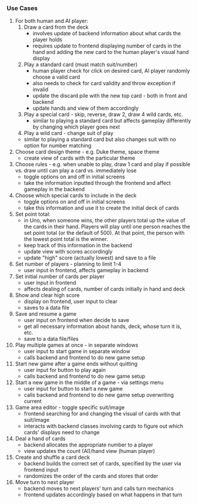 ### Use Cases

1. For both human and AI player:
    1. Draw a card from the deck
        - involves update of backend information about what cards the player holds
        - requires update to frontend displaying number of cards in the hand and adding the new card to the human player's visual
    hand display
    2. Play a standard card (must match suit/number)
        - human player check for click on desired card, AI player randomly choose a valid card
        - also needs to check for card validity and throw exception if invalid
        - update the discard pile with the new top card - both in front and backend
        - update hands and view of them accordingly
    3. Play a special card - skip, reverse, draw 2, draw 4 wild cards, etc.
        - similar to playing a standard card but affects gameplay differently by changing which player goes next
    4. Play a wild card - change suit of play
      - similar to playing a standard card but also changes suit with no option for number matching
2. Choose card design theme - e.g. Duke theme, space theme
    - create view of cards with the particular theme
3. Choose rules - e.g. when unable to play, draw 1 card and play if possible vs. draw until can play a card vs. immediately lose
    - toggle options on and off in initial screens
    - take the information inputted through the frontend and affect gameplay in the backend
4. Choose which special cards to include in the deck
    - toggle options on and off in initial screens
    - take this information and use it to create the initial deck of cards
5. Set point total:
    - in Uno, when someone wins, the other players total up the value of the cards in their hand. Players will play until
    one person reaches the set point total (or the default of 500). At that point, the person with the lowest point total
    is the winner.
    - keep track of this information in the backend
    - update view with scores accordingly
    - update "high" score (actually lowest) and save to a file
6. Set number of players - planning to limit 1-4
    - user input in frontend, affects gameplay in backend
7. Set initial number of cards per player
    - user input in frontend
    - affects dealing of cards, number of cards initially in hand and deck
8. Show and clear high score
    - display on frontend, user input to clear
    - saves to a data file
9. Save and resume a game
    - user input on frontend when decide to save
    - get all necessary information about hands, deck, whose turn it is, etc.
    - save to a data file/files
10. Play multiple games at once - in separate windows
    - user input to start game in separate window
    - calls backend and frontend to do new game setup
11. Start new game after a game ends without quitting
    - user input for button to play again
    - calls backend and frontend to do new game setup
12. Start a new game in the middle of a game - via settings menu
    - user input for button to start a new game
    - calls backend and frontend to do new game setup overwriting current
13. Game area editor - toggle specific suit/image
    - frontend searching for and changing the visual of cards with that suit/image
    - interacts with backend classes involving cards to figure out which cards' displays need to change
14. Deal a hand of cards
    - backend allocates the appropriate number to a player
    - view updates the count (AI)/hand view (human player)
15. Create and shuffle a card deck
    - backend builds the correct set of cards, specified by the user via frontend input
    - randomizes the order of the cards and stores that order
16. Move turn to next player
    - backend moves to next players' turn and calls turn mechanics
    - frontend updates accordingly based on what happens in that turn